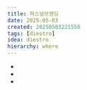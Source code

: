 ```yaml
---
title: 퍼스널브랜딩
date: 2025-05-03
created: 20250503221558
tags: [diestro]
idea: diestro
hierarchy: where
---
```

* 
* 
* 
